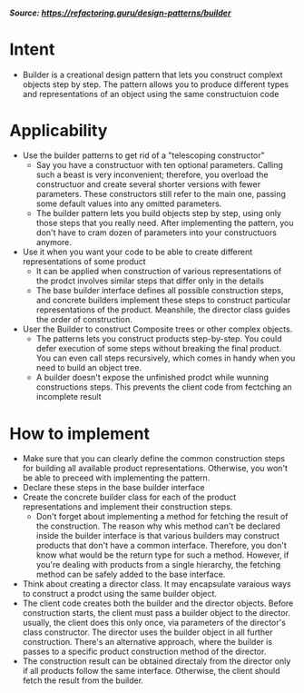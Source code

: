 ##### Source: https://refactoring.guru/design-patterns/builder

# Intent
- Builder is a creational design pattern that lets you construct complext objects step by step. 
The pattern allows you to produce different types and representations of an object using the same
constructuion code

# Applicability
- Use the builder patterns to get rid of a "telescoping constructor"
	* Say you have a constructuor with ten optional parameters. Calling such a beast is very inconvenient; 
	therefore, you overload the constructuor and create several shorter versions with fewer parameters. 
	These constructors still refer to the main one, passing some default values into any omitted parameters.
	* The builder pattern lets you build objects step by step, using only those steps that you really need. 
	After implementing the pattern, you don't have to cram dozen of parameters into your constructuors anymore.
- Use it when you want your code to be able to create different representations of some product
	* It can be applied when construction of various representations of the prodct involves similar steps that differ only in the details
	* The base builder interface defines all possible construction steps, and concrete builders implement these
	steps to construct particular representations of the product. Meanshile, the director class guides the order of construction.
- User the Builder to construct Composite trees or other complex objects.
	* The patterns lets you construct products step-by-step. You could defer execution of some steps without breaking the final product. You
	can even call steps recursively, which comes in handy when you need to build an object tree.
	* A builder doesn't expose the unfinished prodct while wunning constructions steps. This prevents the client code from fectching an incomplete result

# How to implement
- Make sure that you can clearly define the common construction steps for building all available product representations. 
Otherwise, you won't be able to preceed with implementing the pattern.
- Declare these steps in the base builder interface
- Create the concrete builder class for each of the product representations and implement their construction steps.
	* Don't forget about implementing a method for fetching the result of the construction. The reason why whis method can't
	be declared inside the builder interface is that various builders may construct products that don't have a common interface.
	Therefore, you don't know what would be the return type for such a method. However, if you're dealing with products from a
	single hierarchy, the fetching method can be safely added to the base interface.
- Think about creating a director class. It may encapsulate varaious ways to construct a prodct using the same builder object.
- The client code creates both the builder and the director objects. Before construction starts, the client must pass a builder object to the director.
usually, the client does this only once, via parameters of the director's  class constructor. The director uses the builder object in all further construction. 
There's an alternative approach, where the builder is passes to a specific product construction method of the director.
- The construction result can be obtained directaly from the director only if all products follow the same interface. Otherwise, the client should fetch
the result from the builder.